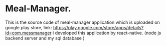 # Meal-Manager.
This is the source code of meal-manager application which is uploaded on google play store, link: https://play.google.com/store/apps/details?id=com.messmanager
i developed this application by react-native. 
(node js backend server and my sql database )
